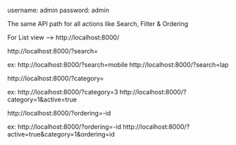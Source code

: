 <!-- Admin panel details -->
username: admin
password: admin

The same API path for all actions like Search, Filter & Ordering

For List view --> http://localhost:8000/

<!-- Search Query Parameter -->
http://localhost:8000/?search=

ex: 
    http://localhost:8000/?search=mobile
    http://localhost:8000/?search=lap


<!-- Filter Query Parameter -->
http://localhost:8000/?category=

ex:
    http://localhost:8000/?category=3
    http://localhost:8000/?category=1&active=true


<!-- Sorting Query Parameter -->
http://localhost:8000/?ordering=-id

ex:
    http://localhost:8000/?ordering=-id
    http://localhost:8000/?active=true&category=1&ordering=id

